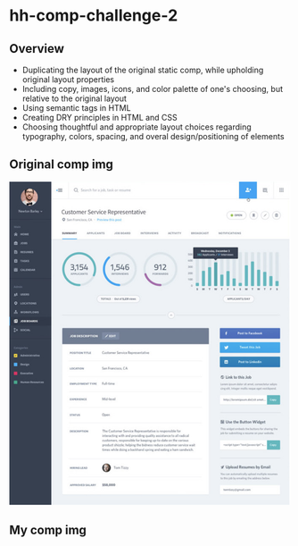 # hh-comp-challenge-2
## Overview
- Duplicating the layout of the original static comp, while upholding original layout properties
- Including copy, images, icons, and color palette of one's choosing, but relative to the original layout
- Using semantic tags in HTML
- Creating DRY principles in HTML and CSS
- Choosing thoughtful and appropriate layout choices regarding typography, colors, spacing, and overal design/positioning of elements

## Original comp img
![Screenshot](static-comp-challenge-2-img.png)

## My comp img
